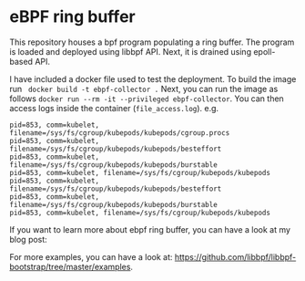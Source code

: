 # eBPF ring buffer 
This repository houses a bpf program populating a ring buffer. The program is loaded and deployed using 
libbpf API. Next, it is drained using epoll-based API. 

I have included a docker file used to test the deployment. To build the image run ` docker build -t ebpf-collector .`
Next, you can run the image as follows `docker run --rm -it --privileged ebpf-collector`.
You can then access logs inside the container (`file_access.log`). 
e.g.

```
pid=853, comm=kubelet, filename=/sys/fs/cgroup/kubepods/kubepods/cgroup.procs
pid=853, comm=kubelet, filename=/sys/fs/cgroup/kubepods/kubepods/besteffort
pid=853, comm=kubelet, filename=/sys/fs/cgroup/kubepods/kubepods/burstable
pid=853, comm=kubelet, filename=/sys/fs/cgroup/kubepods/kubepods
pid=853, comm=kubelet, filename=/sys/fs/cgroup/kubepods/kubepods/besteffort
pid=853, comm=kubelet, filename=/sys/fs/cgroup/kubepods/kubepods/burstable
pid=853, comm=kubelet, filename=/sys/fs/cgroup/kubepods/kubepods
``` 
If you want to learn more about ebpf ring buffer, you can have a look at my blog post: 

For more examples, you can have a look at: https://github.com/libbpf/libbpf-bootstrap/tree/master/examples.